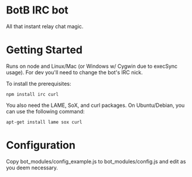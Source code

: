 # BotB IRC bot
All that instant relay chat magic.

# Getting Started
Runs on node and Linux/Mac (or Windows w/ Cygwin due to execSync usage). For dev you'll need to change the bot's IRC nick.

To install the prerequisites:

``npm install irc curl``

You also need the LAME, SoX, and curl packages. On Ubuntu/Debian, you can use the following command:

``apt-get install lame sox curl``

# Configuration
Copy bot_modules/config_example.js to bot_modules/config.js and edit as you deem necessary.
